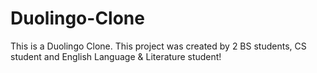 # Duolingo-Clone
This is a Duolingo Clone.
This project was created by 2 BS students, CS student and English Language &
Literature student!
